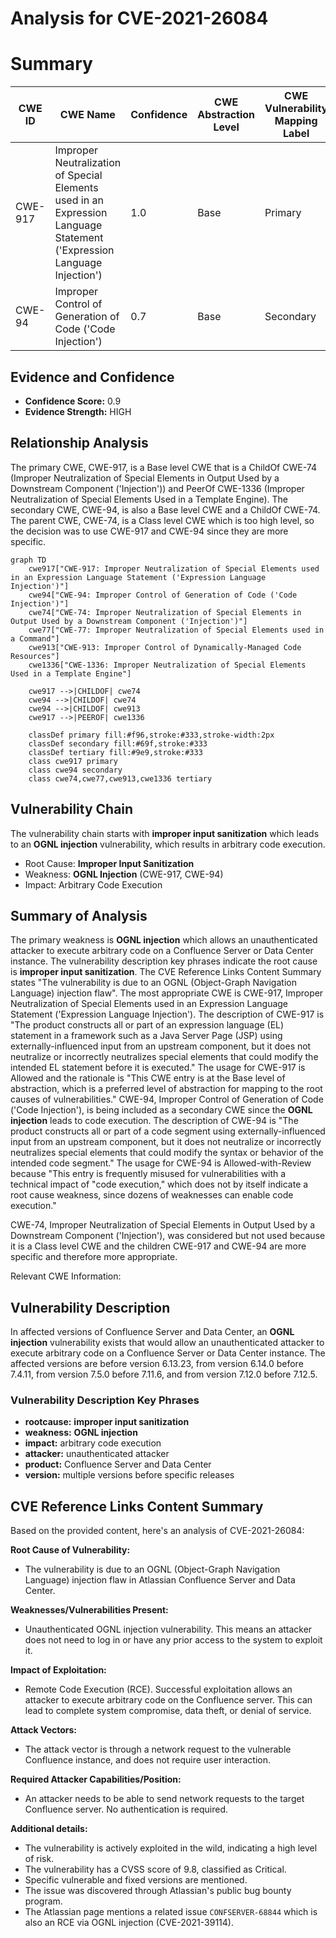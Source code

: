 # Analysis for CVE-2021-26084

# Summary
| CWE ID | CWE Name | Confidence | CWE Abstraction Level | CWE Vulnerability Mapping Label | CWE-Vulnerability Mapping Notes |
|---|---|---|---|---|---|
| CWE-917 | Improper Neutralization of Special Elements used in an Expression Language Statement ('Expression Language Injection') | 1.0 | Base | Primary | Allowed |
| CWE-94 | Improper Control of Generation of Code ('Code Injection') | 0.7 | Base | Secondary | Allowed-with-Review |

## Evidence and Confidence

*   **Confidence Score:** 0.9
*   **Evidence Strength:** HIGH

## Relationship Analysis
The primary CWE, CWE-917, is a Base level CWE that is a ChildOf CWE-74 (Improper Neutralization of Special Elements in Output Used by a Downstream Component ('Injection')) and PeerOf CWE-1336 (Improper Neutralization of Special Elements Used in a Template Engine). The secondary CWE, CWE-94, is also a Base level CWE and a ChildOf CWE-74. The parent CWE, CWE-74, is a Class level CWE which is too high level, so the decision was to use CWE-917 and CWE-94 since they are more specific.

```mermaid
graph TD
    cwe917["CWE-917: Improper Neutralization of Special Elements used in an Expression Language Statement ('Expression Language Injection')"]
    cwe94["CWE-94: Improper Control of Generation of Code ('Code Injection')"]
    cwe74["CWE-74: Improper Neutralization of Special Elements in Output Used by a Downstream Component ('Injection')"]
    cwe77["CWE-77: Improper Neutralization of Special Elements used in a Command"]
    cwe913["CWE-913: Improper Control of Dynamically-Managed Code Resources"]
    cwe1336["CWE-1336: Improper Neutralization of Special Elements Used in a Template Engine"]

    cwe917 -->|CHILDOF| cwe74
    cwe94 -->|CHILDOF| cwe74
    cwe94 -->|CHILDOF| cwe913
    cwe917 -->|PEEROF| cwe1336

    classDef primary fill:#f96,stroke:#333,stroke-width:2px
    classDef secondary fill:#69f,stroke:#333
    classDef tertiary fill:#9e9,stroke:#333
    class cwe917 primary
    class cwe94 secondary
    class cwe74,cwe77,cwe913,cwe1336 tertiary
```

## Vulnerability Chain
The vulnerability chain starts with **improper input sanitization** which leads to an **OGNL injection** vulnerability, which results in arbitrary code execution.
  - Root Cause: **Improper Input Sanitization**
  - Weakness: **OGNL Injection** (CWE-917, CWE-94)
  - Impact: Arbitrary Code Execution

## Summary of Analysis
The primary weakness is **OGNL injection** which allows an unauthenticated attacker to execute arbitrary code on a Confluence Server or Data Center instance. The vulnerability description key phrases indicate the root cause is **improper input sanitization**. The CVE Reference Links Content Summary states "The vulnerability is due to an OGNL (Object-Graph Navigation Language) injection flaw". The most appropriate CWE is CWE-917, Improper Neutralization of Special Elements used in an Expression Language Statement ('Expression Language Injection'). The description of CWE-917 is "The product constructs all or part of an expression language (EL) statement in a framework such as a Java Server Page (JSP) using externally-influenced input from an upstream component, but it does not neutralize or incorrectly neutralizes special elements that could modify the intended EL statement before it is executed." The usage for CWE-917 is Allowed and the rationale is "This CWE entry is at the Base level of abstraction, which is a preferred level of abstraction for mapping to the root causes of vulnerabilities."
CWE-94, Improper Control of Generation of Code ('Code Injection'), is being included as a secondary CWE since the **OGNL injection** leads to code execution. The description of CWE-94 is "The product constructs all or part of a code segment using externally-influenced input from an upstream component, but it does not neutralize or incorrectly neutralizes special elements that could modify the syntax or behavior of the intended code segment." The usage for CWE-94 is Allowed-with-Review because "This entry is frequently misused for vulnerabilities with a technical impact of "code execution," which does not by itself indicate a root cause weakness, since dozens of weaknesses can enable code execution."

CWE-74, Improper Neutralization of Special Elements in Output Used by a Downstream Component ('Injection'), was considered but not used because it is a Class level CWE and the children CWE-917 and CWE-94 are more specific and therefore more appropriate.

Relevant CWE Information:
## Vulnerability Description
In affected versions of Confluence Server and Data Center, an **OGNL injection** vulnerability exists that would allow an unauthenticated attacker to execute arbitrary code on a Confluence Server or Data Center instance. The affected versions are before version 6.13.23, from version 6.14.0 before 7.4.11, from version 7.5.0 before 7.11.6, and from version 7.12.0 before 7.12.5.

### Vulnerability Description Key Phrases
- **rootcause:** **improper input sanitization**
- **weakness:** **OGNL injection**
- **impact:** arbitrary code execution
- **attacker:** unauthenticated attacker
- **product:** Confluence Server and Data Center
- **version:** multiple versions before specific releases

## CVE Reference Links Content Summary
Based on the provided content, here's an analysis of CVE-2021-26084:

**Root Cause of Vulnerability:**
- The vulnerability is due to an OGNL (Object-Graph Navigation Language) injection flaw in Atlassian Confluence Server and Data Center.

**Weaknesses/Vulnerabilities Present:**
- Unauthenticated OGNL injection vulnerability. This means an attacker does not need to log in or have any prior access to the system to exploit it.

**Impact of Exploitation:**
- Remote Code Execution (RCE). Successful exploitation allows an attacker to execute arbitrary code on the Confluence server. This can lead to complete system compromise, data theft, or denial of service.

**Attack Vectors:**
- The attack vector is through a network request to the vulnerable Confluence instance, and does not require user interaction.

**Required Attacker Capabilities/Position:**
- An attacker needs to be able to send network requests to the target Confluence server. No authentication is required.

**Additional details:**

- The vulnerability is actively exploited in the wild, indicating a high level of risk.
- The vulnerability has a CVSS score of 9.8, classified as Critical.
- Specific vulnerable and fixed versions are mentioned.
- The issue was discovered through Atlassian's public bug bounty program.
- The Atlassian page mentions a related issue `CONFSERVER-68844` which is also an RCE via OGNL injection (CVE-2021-39114).